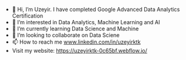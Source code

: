 - 👋 Hi, I’m Uzeyir. I have completed Google Advanced Data Analytics Certification
- 👀 I’m interested in Data Analytics, Machine Learning and AI
- 🌱 I’m currently learning Data Science and Machine
- 💞️ I’m looking to collaborate on Data Sciene
- 📫 How to reach me www.linkedin.com/in/uzeyirktk
- Visit my website: https://uzeyirktk-0c65bf.webflow.io/

